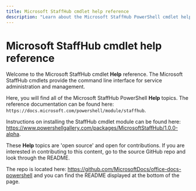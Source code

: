 ```yaml
---
title: Microsoft StaffHub cmdlet help reference
description: "Learn about the Microsoft StaffHub PowerShell cmdlet help reference."
---
```


# Microsoft StaffHub cmdlet help reference

Welcome to the Microsoft StaffHub cmdlet **Help** reference. The Microsoft StaffHub cmdlets provide the command line interface for service administration and management.

Here, you will find all of the Microsoft StaffHub PowerShell **Help** topics. The reference documentation can be found here: `https://docs.microsoft.com/powershell/module/staffhub`.

Instructions on installing the StaffHub cmdlet module can be found here: <https://www.powershellgallery.com/packages/MicrosoftStaffHub/1.0.0-alpha>.

These **Help** topics are 'open source' and open for contributions. If you are interested in contributing to this content, go to the source GitHub repo and look through the README.

The repo is located here: <https://github.com/MicrosoftDocs/office-docs-powershell> and you can find the README displayed at the bottom of the page.
